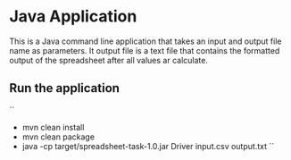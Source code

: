 # Java Application

This is a Java command line application that takes an input and output file name as parameters.
It output file is a text file that contains the formatted output of the spreadsheet after all values ar calculate.


## Run the application

``
- mvn clean install
- mvn clean package
- java -cp target/spreadsheet-task-1.0.jar Driver input.csv output.txt
``